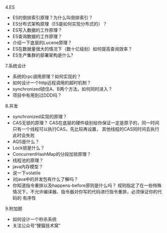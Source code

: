 4.ES
- ES的倒排索引原理？为什么叫倒排索引？
- ES分布式架构原理（ES是如何实现分布式的）？
- ES写入数据的工作原理？
- ES查询数据的工作原理？
- 介绍一下底层的Lucene原理？
- ES在数据量很大的情况下（数十亿级别）如何提高查询效率？
- ES生产集群的部署架构是什么?

7.系统设计
- 系统的rpc调用原理？如何实现的？
- 如何设计一个http远程调用的超时机制？
- synchronized锁住A、B两个方法，如何同时进入？
- 项目中有用到过DDD吗？

8.并发
- synchronized实现的原理？
- CAS无锁的原理？
  CAS在底层的硬件级别给你保证一定是原子的，同一时间只有一个线程可以执行CAS，先比较再设置，
  其他线程的CAS同时间去执行此时会失败
- AQS是什么？
- Lock锁是什么？
- ConcurrentHashMap的分段加锁原理？
- 线程池的原理？
- java内存模型？
- 说一下volatile
- 对java中的并发包有什么了解吗？
- 你知道指令重排以及happens-before原则是什么吗？
  规则指定了在一些特殊情况下，不允许编译器、指令器对你写的代码进行指令重排，必须保证你的代码的
  有序性

9.附加题
- 如何设计一个秒杀系统
- 关注公众号“狸猫技术窝”
